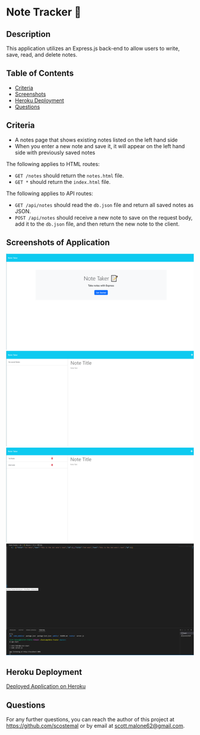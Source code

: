 # Note Tracker 📝

## Description

This application utilizes an Express.js back-end to allow users to write, save, read, and delete notes.

## Table of Contents
  * [Criteria](#criteria)
  * [Screenshots](#screenshots-of-application)
  * [Heroku Deployment](#heroku-deployment)
  * [Questions](#questions)

## Criteria

  * A notes page that shows existing notes listed on the left hand side
  * When you enter a new note and save it, it will appear on the left hand side with previously saved notes

The following applies to HTML routes:
  * `GET /notes` should return the `notes.html` file.
  * `GET *` should return the `index.html` file.

The following applies to API routes:
  * `GET /api/notes` should read the `db.json` file and return all saved notes as JSON.
  * `POST /api/notes` should receive a new note to save on the request body, add it to the `db.json` file, and then return the new note to the client.

## Screenshots of Application

![Home Page](./public/assets/images/index-page.png)
![Notes Page](./public/assets/images/notes-page.png)
![Saved Notes](./public/assets/images/2-saved-notes.png)
![JSON file](./public/assets/images/db-json-file.png)

## Heroku Deployment

[Deployed Application on Heroku]()

## Questions

For any further questions, you can reach the author of this project at https://github.com/scostemal or by email at scott.malone62@gmail.com.